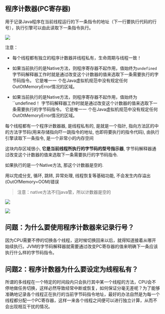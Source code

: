 ## 程序计数器(PC寄存器)

用于记录Java程序在当前线程运行的下一条指令的地址（下一行要执行代码的行号），执行引擎可以由此读取下一条指令执行。

![](https://youpaiyun.zongqilive.cn/image/20200319162012.png)

注意：

- 每个线程都有独立的程序计数器并线程私有，生命周期与线程一致！
- 如果当前执行的是Native方法，则程序寄存器不起作用，值始终为`undefined`
  字节码解释器工作时就是通过改变这个计数器的值来选取下一条需要执行的字节码指令。
  它是唯一一 个在Java虚拟机规范中没有规定任何OutOtMemoryError情况的区域。

- 如果当前执行的是Native方法，则程序寄存器不起作用，值始终为``undefined！
  字节码解释器工作时就是通过改变这个计数器的值来选取下一条需要执行的字节码指令。
  它是唯一一 个在Java虚拟机规范中没有规定任何OutOtMemoryError情况的区域。
  

每个线程都有一个程序计数器器, 是线程私有的, 是就是一个指针, 指向方法区的中的方法字节码(用来存储指向吓一跳指令的地址, 也即将要执行的指令代码), 由执行引擎读取下一条指令, 是一个非常小的内存空间

这块内存区域很小, **它是当前线程所执行的字节码的型号指示器**, 字节码解释器通过改变这个计数器的值来选取下一条需要执行的字节码指令.

如果执行的是一个Native方法, 那这个计数器是空的.

用以完成分支, 循环, 跳转, 异常处理, 线程恢复等基础功能, 不会发生内存溢出(OutOfMemory=OOM)错误

> 注意：native方法不归java管，所以计数器是空的



![](https://youpaiyun.zongqilive.cn/image/20200319163032.png)

![](https://youpaiyun.zongqilive.cn/image/20200319163052.png)



## **问题：为什么要使用程序计数器来记录行号？**

因为CPU需要不停的切换各个线程，这时候切换回来以后，就得知道接着从哪开始续执行。JVM的字节码解释器就需要通过改变PC寄存器的值来明确下一条应该执行什么样的字节码指令。

## **问题2：程序计数器为什么要设定为线程私有？**

所谓的多线程在一个特定的时间段内只会执行其中某一个线程的方法，CPU会不停地做任务切换，这样必然导致经常中断或恢复，如何保证分毫无差呢？为了能够准确地记录各个线程正在执行的当前字节码指令地址，最好的办法自然是为每一个线程都分配一个PC寄存器，这样一来各个线程之间便可以进行独立计算，从而不会出现相互干扰的情况。

























